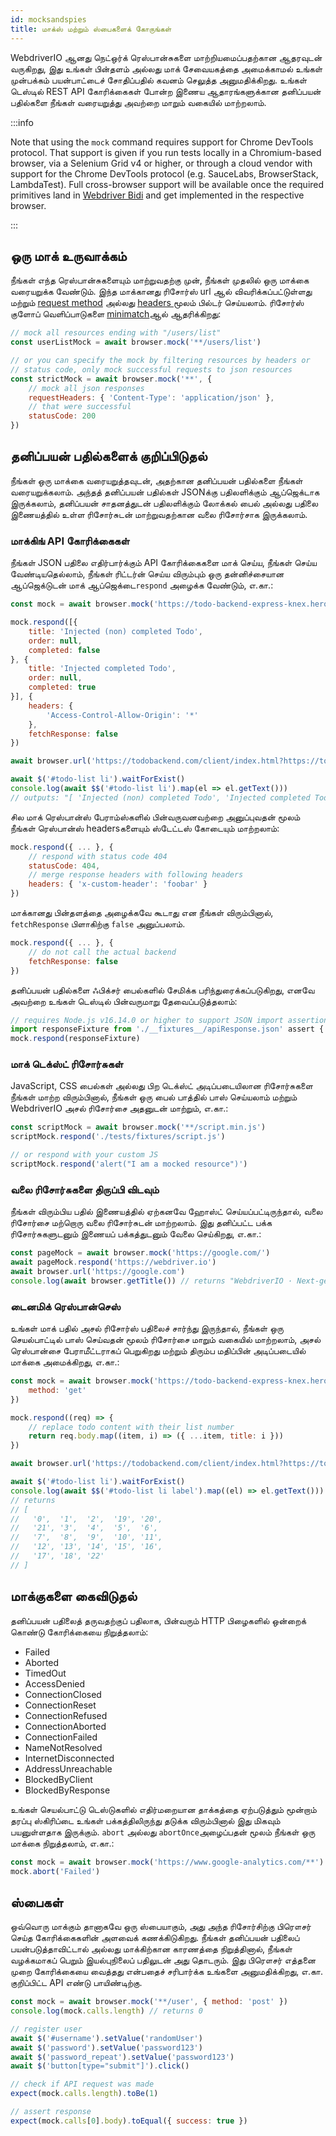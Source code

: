 ```yaml
---
id: mocksandspies
title: மாக்ஸ் மற்றும் ஸ்பைகளைக் கோருங்கள்
---
```


WebdriverIO ஆனது நெட்ஒர்க் ரெஸ்பான்சுகளை மாற்றியமைப்பதற்கான ஆதரவுடன் வருகிறது, இது உங்கள் பின்தளம் அல்லது மாக் சேவையகத்தை அமைக்காமல் உங்கள் முன்பக்கம் பயன்பாட்டைச் சோதிப்பதில் கவனம் செலுத்த அனுமதிக்கிறது. உங்கள் டெஸ்டில் REST API கோரிக்கைகள் போன்ற இணைய ஆதாரங்களுக்கான தனிப்பயன் பதில்களை நீங்கள் வரையறுத்து அவற்றை மாறும் வகையில் மாற்றலாம்.

:::info

Note that using the `mock` command requires support for Chrome DevTools protocol. That support is given if you run tests locally in a Chromium-based browser, via a Selenium Grid v4 or higher, or through a cloud vendor with support for the Chrome DevTools protocol (e.g. SauceLabs, BrowserStack, LambdaTest). Full cross-browser support will be available once the required primitives land in [Webdriver Bidi](https://wpt.fyi/results/webdriver/tests/bidi/network?label=experimental&label=master&aligned) and get implemented in the respective browser.

:::

## ஒரு மாக் உருவாக்கம்

நீங்கள் எந்த ரெஸ்பான்சுகளையும் மாற்றுவதற்கு முன், நீங்கள் முதலில் ஒரு மாக்கை வரையறுக்க வேண்டும். இந்த மாக்கானது ரிசோர்ஸ் url ஆல் விவரிக்கப்பட்டுள்ளது மற்றும் [request method](https://developer.mozilla.org/en-US/docs/Web/HTTP/Methods) அல்லது [ headers ](https://developer.mozilla.org/en-US/docs/Web/HTTP/Headers)மூலம் பில்டர் செய்யலாம். ரிசோர்ஸ் குளோப் வெளிப்பாடுகளை [minimatch](https://www.npmjs.com/package/minimatch)ஆல் ஆதரிக்கிறது:

```js
// mock all resources ending with "/users/list"
const userListMock = await browser.mock('**/users/list')

// or you can specify the mock by filtering resources by headers or
// status code, only mock successful requests to json resources
const strictMock = await browser.mock('**', {
    // mock all json responses
    requestHeaders: { 'Content-Type': 'application/json' },
    // that were successful
    statusCode: 200
})
```

## தனிப்பயன் பதில்களைக் குறிப்பிடுதல்

நீங்கள் ஒரு மாக்கை வரையறுத்தவுடன், அதற்கான தனிப்பயன் பதில்களை நீங்கள் வரையறுக்கலாம். அந்தத் தனிப்பயன் பதில்கள் JSONக்கு பதிலளிக்கும் ஆப்ஜெக்டாக இருக்கலாம், தனிப்பயன் சாதனத்துடன் பதிலளிக்கும் லோக்கல் பைல் அல்லது பதிலை இணையத்தில் உள்ள ரிசோர்சுடன் மாற்றுவதற்கான வலை ரிசோர்சாக இருக்கலாம்.

### மாக்கிங் API கோரிக்கைகள்

நீங்கள் JSON பதிலை எதிர்பார்க்கும் API கோரிக்கைகளை மாக் செய்ய, நீங்கள் செய்ய வேண்டியதெல்லாம், நீங்கள் ரிட்டர்ன் செய்ய விரும்பும் ஒரு தன்னிச்சையான ஆப்ஜெக்டுடன் மாக் ஆப்ஜெக்டை`respond` அழைக்க வேண்டும், எ.கா.:

```js
const mock = await browser.mock('https://todo-backend-express-knex.herokuapp.com/')

mock.respond([{
    title: 'Injected (non) completed Todo',
    order: null,
    completed: false
}, {
    title: 'Injected completed Todo',
    order: null,
    completed: true
}], {
    headers: {
        'Access-Control-Allow-Origin': '*'
    },
    fetchResponse: false
})

await browser.url('https://todobackend.com/client/index.html?https://todo-backend-express-knex.herokuapp.com/')

await $('#todo-list li').waitForExist()
console.log(await $$('#todo-list li').map(el => el.getText()))
// outputs: "[ 'Injected (non) completed Todo', 'Injected completed Todo' ]"
```

சில மாக் ரெஸ்பான்ஸ் பேராம்ஸ்களில் பின்வருவனவற்றை அனுப்புவதன் மூலம் நீங்கள் ரெஸ்பான்ஸ் headersகளையும் ஸ்டேட்டஸ் கோடையும் மாற்றலாம்:

```js
mock.respond({ ... }, {
    // respond with status code 404
    statusCode: 404,
    // merge response headers with following headers
    headers: { 'x-custom-header': 'foobar' }
})
```

மாக்கானது பின்தளத்தை அழைக்கவே கூடாது என நீங்கள் விரும்பினால், `fetchResponse` பிளாகிற்கு `false` அனுப்பலாம்.

```js
mock.respond({ ... }, {
    // do not call the actual backend
    fetchResponse: false
})
```

தனிப்பயன் பதில்களை ஃபிக்சர் பைல்களில் சேமிக்க பரிந்துரைக்கப்படுகிறது, எனவே அவற்றை உங்கள் டெஸ்டில் பின்வருமாறு தேவைப்படுத்தலாம்:

```js
// requires Node.js v16.14.0 or higher to support JSON import assertions
import responseFixture from './__fixtures__/apiResponse.json' assert { type: 'json' }
mock.respond(responseFixture)
```

### மாக் டெக்ஸ்ட் ரிசோர்சுகள்

JavaScript, CSS பைல்கள் அல்லது பிற டெக்ஸ்ட் அடிப்படையிலான ரிசோர்சுகளை நீங்கள் மாற்ற விரும்பினால், நீங்கள் ஒரு பைல் பாத்தில் பாஸ் செய்யலாம் மற்றும் WebdriverIO அசல் ரிசோர்சை அதனுடன் மாற்றும், எ.கா.:

```js
const scriptMock = await browser.mock('**/script.min.js')
scriptMock.respond('./tests/fixtures/script.js')

// or respond with your custom JS
scriptMock.respond('alert("I am a mocked resource")')
```

### வலை ரிசோர்சுகளை திருப்பி விடவும்

நீங்கள் விரும்பிய பதில் இணையத்தில் ஏற்கனவே ஹோஸ்ட் செய்யப்பட்டிருந்தால், வலை ரிசோர்சை மற்றொரு வலை ரிசோர்சுடன் மாற்றலாம். இது தனிப்பட்ட பக்க ரிசோர்சுகளுடனும் இணையப் பக்கத்துடனும் வேலை செய்கிறது, எ.கா.:

```js
const pageMock = await browser.mock('https://google.com/')
await pageMock.respond('https://webdriver.io')
await browser.url('https://google.com')
console.log(await browser.getTitle()) // returns "WebdriverIO · Next-gen browser and mobile automation test framework for Node.js"
```

### டைனமிக் ரெஸ்பான்செஸ்

உங்கள் மாக் பதில் அசல் ரிசோர்ஸ் பதிலைச் சார்ந்து இருந்தால், நீங்கள் ஒரு செயல்பாட்டில் பாஸ் செய்வதன் மூலம் ரிசோர்சை மாறும் வகையில் மாற்றலாம், அசல் ரெஸ்பான்சை பேராமீட்டராகப் பெறுகிறது மற்றும் திரும்ப மதிப்பின் அடிப்படையில் மாக்கை அமைக்கிறது, எ.கா.:

```js
const mock = await browser.mock('https://todo-backend-express-knex.herokuapp.com/', {
    method: 'get'
})

mock.respond((req) => {
    // replace todo content with their list number
    return req.body.map((item, i) => ({ ...item, title: i }))
})

await browser.url('https://todobackend.com/client/index.html?https://todo-backend-express-knex.herokuapp.com/')

await $('#todo-list li').waitForExist()
console.log(await $$('#todo-list li label').map((el) => el.getText()))
// returns
// [
//   '0',  '1',  '2',  '19', '20',
//   '21', '3',  '4',  '5',  '6',
//   '7',  '8',  '9',  '10', '11',
//   '12', '13', '14', '15', '16',
//   '17', '18', '22'
// ]
```

## மாக்குகளை கைவிடுதல்

தனிப்பயன் பதிலைத் தருவதற்குப் பதிலாக, பின்வரும் HTTP பிழைகளில் ஒன்றைக் கொண்டு கோரிக்கையை நிறுத்தலாம்:

- Failed
- Aborted
- TimedOut
- AccessDenied
- ConnectionClosed
- ConnectionReset
- ConnectionRefused
- ConnectionAborted
- ConnectionFailed
- NameNotResolved
- InternetDisconnected
- AddressUnreachable
- BlockedByClient
- BlockedByResponse

உங்கள் செயல்பாட்டு டெஸ்டுகளில் எதிர்மறையான தாக்கத்தை ஏற்படுத்தும் மூன்றாம் தரப்பு ஸ்கிரிப்டை உங்கள் பக்கத்திலிருந்து தடுக்க விரும்பினால் இது மிகவும் பயனுள்ளதாக இருக்கும். `abort` அல்லது `abortOnce`அழைப்பதன் மூலம் நீங்கள் ஒரு மாக்கை நிறுத்தலாம், எ.கா.:

```js
const mock = await browser.mock('https://www.google-analytics.com/**')
mock.abort('Failed')
```

## ஸ்பைகள்

ஒவ்வொரு மாக்கும் தானாகவே ஒரு ஸ்பையாகும், அது அந்த ரிசோர்சிற்கு பிரௌசர் செய்த கோரிக்கைகளின் அளவைக் கணக்கிடுகிறது. நீங்கள் தனிப்பயன் பதிலைப் பயன்படுத்தாவிட்டால் அல்லது மாக்கிற்கான காரணத்தை நிறுத்தினால், நீங்கள் வழக்கமாகப் பெறும் இயல்புநிலைப் பதிலுடன் அது தொடரும். இது பிரௌசர் எத்தனை முறை கோரிக்கையை வைத்தது என்பதைச் சரிபார்க்க உங்களை அனுமதிக்கிறது, எ.கா. குறிப்பிட்ட API எண்டு பாயிண்டிற்கு.

```js
const mock = await browser.mock('**/user', { method: 'post' })
console.log(mock.calls.length) // returns 0

// register user
await $('#username').setValue('randomUser')
await $('password').setValue('password123')
await $('password_repeat').setValue('password123')
await $('button[type="submit"]').click()

// check if API request was made
expect(mock.calls.length).toBe(1)

// assert response
expect(mock.calls[0].body).toEqual({ success: true })
```
